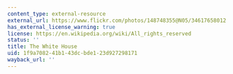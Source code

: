 ```yaml
---
content_type: external-resource
external_url: https://www.flickr.com/photos/148748355@N05/34617658012
has_external_license_warning: true
license: https://en.wikipedia.org/wiki/All_rights_reserved
status: ''
title: The White House
uid: 1f9a7082-41b1-43dc-bde1-23d927298171
wayback_url: ''
---
```

